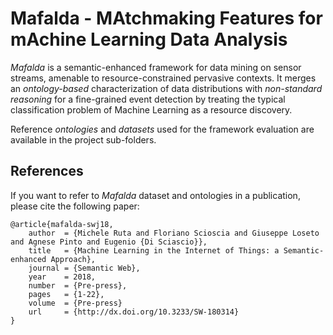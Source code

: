 # Mafalda - MAtchmaking Features for mAchine Learning Data Analysis

_Mafalda_ is a semantic-enhanced framework for data mining on sensor streams, amenable to resource-constrained pervasive contexts. It merges an _ontology-based_ characterization of data distributions with _non-standard reasoning_ for a fine-grained event detection by treating the typical classification problem of Machine Learning as a resource discovery.

Reference _ontologies_ and _datasets_ used for the framework evaluation are available in the project sub-folders.

## References

If you want to refer to _Mafalda_ dataset and ontologies in a publication, please cite the following paper:

```
@article{mafalda-swj18,
	author 	= {Michele Ruta and Floriano Scioscia and Giuseppe Loseto and Agnese Pinto and Eugenio {Di Sciascio}},
	title 	= {Machine Learning in the Internet of Things: a Semantic-enhanced Approach},
	journal = {Semantic Web},
	year    = 2018,
	number  = {Pre-press},
	pages   = {1-22},
	volume  = {Pre-press}
	url 	= {http://dx.doi.org/10.3233/SW-180314}
}
```
